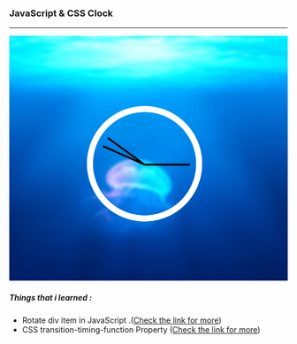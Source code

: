 ### JavaScript & CSS Clock

<hr>

![Drum Kit](../css-js-oclock/js-css-clock.png)

##### Things that i learned :

- Rotate div item in JavaScript .([Check the link for more](https://www.javascripttutorial.net/web-apis/javascript-rotate/))
- CSS transition-timing-function Property ([Check the link for more](https://www.w3schools.com/cssref/css3_pr_transition-timing-function.asp))
